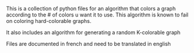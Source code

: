 This is a collection of python files for an algorithm that colors a graph according 
to the # of colors u want it to use. This algorithm is known to fail on coloring hard-colorable
graphs.

It also includes an algorithm for generating a random K-colorable graph

Files are documented in french and need to be translated in english
